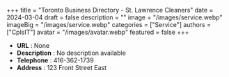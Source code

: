 +++
title = "Toronto Business Directory - St. Lawrence Cleaners"
date = 2024-03-04
draft = false
description = ""
image = "/images/service.webp"
imageBig = "/images/service.webp"
categories = ["Service"]
authors = ["CplsIT"]
avatar = "/images/avatar.webp"
featured = false
+++


* **URL** :  None
* **Description** : No description available
* **Telephone** : 416-362-1739
* **Address** : 123 Front Street East